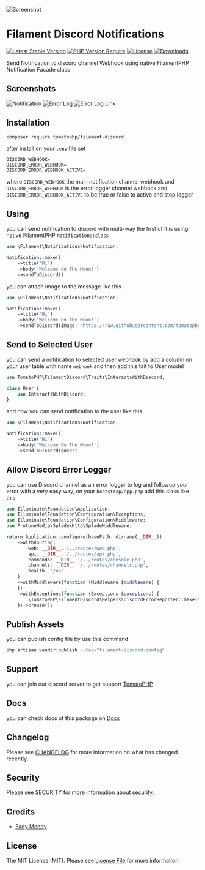 ![Screenshot](https://raw.githubusercontent.com/tomatophp/filament-discord/master/arts/3x1io-tomato-discord.jpg)

# Filament Discord Notifications

[![Latest Stable Version](https://poser.pugx.org/tomatophp/filament-discord/version.svg)](https://packagist.org/packages/tomatophp/filament-discord)
[![PHP Version Require](http://poser.pugx.org/tomatophp/filament-discord/require/php)](https://packagist.org/packages/tomatophp/filament-discord)
[![License](https://poser.pugx.org/tomatophp/filament-discord/license.svg)](https://packagist.org/packages/tomatophp/filament-discord)
[![Downloads](https://poser.pugx.org/tomatophp/filament-discord/d/total.svg)](https://packagist.org/packages/tomatophp/filament-discord)

Send Notification to discord channel Webhook using native FilamentPHP Notification Facade class

## Screenshots

![Notification](https://raw.githubusercontent.com/tomatophp/filament-discord/master/arts/notification.png)
![Error Log](https://raw.githubusercontent.com/tomatophp/filament-discord/master/arts/error-log.png)
![Error Log Link](https://raw.githubusercontent.com/tomatophp/filament-discord/master/arts/error-log-link.png)

## Installation

```bash
composer require tomatophp/filament-discord
```
after install on your `.env` file set 

```.dotenv
DISCORD_WEBHOOK=
DISCORD_ERROR_WEBHOOK=
DISCORD_ERROR_WEBHOOK_ACTIVE=
```

where `DISCORD_WEBHOOK` the main notification channel webhook and `DISCORD_ERROR_WEBHOOK` is the error logger channel webhook and `DISCORD_ERROR_WEBHOOK_ACTIVE` to be true or false to active and stop logger

## Using

you can send notification to discord with multi-way the first of it is using native FilamentPHP `Notification::class`

```php
use \Filament\Notifications\Notification;

Notification::make()
    ->title('Hi')
    ->body('Welcome On The Moon!')
    ->sendToDiscord()
```

you can attach image to the message like this 

```php
use \Filament\Notifications\Notification;

Notification::make()
    ->title('Hi')
    ->body('Welcome On The Moon!')
    ->sendToDiscord(image: "https://raw.githubusercontent.com/tomatophp/filament-discord/master/arts/3x1io-tomato-discord.jpg")
```

## Send to Selected User

you can send a notification to selected user webhook by add a column on your user table with name `webhook` and then add this tait to User model

```php
use TomatoPHP\FilamentDiscord\Traits\InteractsWithDiscord;

class User {
    use InteractsWithDiscord;
}
```

and now you can send notification to the user like this

```php
use \Filament\Notifications\Notification;

Notification::make()
    ->title('Hi')
    ->body('Welcome On The Moon!')
    ->sendToDiscord($user)
```

## Allow Discord Error Logger

you can use Discord channel as an error logger to log and followup your error with a very easy way, on your `bootstrap/app.php` add this class like this

```php
use Illuminate\Foundation\Application;
use Illuminate\Foundation\Configuration\Exceptions;
use Illuminate\Foundation\Configuration\Middleware;
use ProtoneMedia\Splade\Http\SpladeMiddleware;

return Application::configure(basePath: dirname(__DIR__))
    ->withRouting(
        web: __DIR__.'/../routes/web.php',
        api: __DIR__.'/../routes/api.php',
        commands: __DIR__.'/../routes/console.php',
        channels: __DIR__.'/../routes/channels.php',
        health: '/up',
    )
    ->withMiddleware(function (Middleware $middleware) {
    })
    ->withExceptions(function (Exceptions $exceptions) {
        \TomatoPHP\FilamentDiscord\Helpers\DiscordErrorReporter::make($exceptions);
    })->create();
```

## Publish Assets

you can publish config file by use this command

```bash
php artisan vendor:publish --tag="filament-discord-config"
```

## Support

you can join our discord server to get support [TomatoPHP](https://discord.gg/Xqmt35Uh)

## Docs

you can check docs of this package on [Docs](https://docs.tomatophp.com/filament/filament-discord)

## Changelog

Please see [CHANGELOG](CHANGELOG.md) for more information on what has changed recently.

## Security

Please see [SECURITY](SECURITY.md) for more information about security.

## Credits

- [Fady Mondy](https://wa.me/+201207860084)

## License

The MIT License (MIT). Please see [License File](LICENSE.md) for more information.
